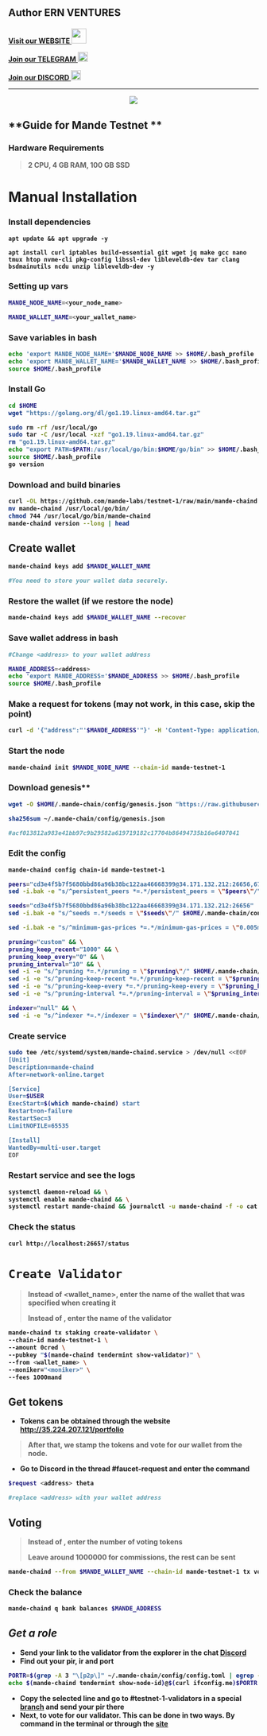 ## <strong><p style="font-size:20px" align="left"> Author ERN VENTURES
<strong><p style="font-size:14px" align="left">
<a href="https://ernventures.com/" target="_blank">Visit our WEBSITE <img src="https://raw.githubusercontent.com/stasiaantonova/ERN/main/6.png" width="30"/></a></p></strong>
<strong><p style="font-size:14px" align="left">
<a href="https://t.me/ernventuresglobal" target="_blank">Join our TELEGRAM <img src="https://user-images.githubusercontent.com/50621007/183283867-56b4d69f-bc6e-4939-b00a-72aa019d1aea.png" width="20"/></a></p></strong>
<strong><p style="font-size:14px" align="left">
<a href="https://discord.gg/8htnaeTx" target="_blank">Join our DISCORD <img src="https://user-images.githubusercontent.com/50621007/176236430-53b0f4de-41ff-41f7-92a1-4233890a90c8.png" width="20"/></a></p></strong>
<hr>

<p align="center">
  <img src="https://raw.githubusercontent.com/stasiaantonova/ERN/main/img/beced7f6-8f69-4767-b520-1dda5b7460e6.png">
</p> 


## **Guide for Mande Testnet **

### Hardware Requirements
>2 CPU, 4 GB RAM, 100 GB SSD</p>

# **Manual Installation**
### **Install dependencies**
```
apt update && apt upgrade -y

apt install curl iptables build-essential git wget jq make gcc nano tmux htop nvme-cli pkg-config libssl-dev libleveldb-dev tar clang bsdmainutils ncdu unzip libleveldb-dev -y
```
### **Setting up vars**
 ```sh
 MANDE_NODE_NAME=<your_node_name>

 MANDE_WALLET_NAME=<your_wallet_name>
 ```
### **Save variables in bash**
 ```sh
echo 'export MANDE_NODE_NAME='$MANDE_NODE_NAME >> $HOME/.bash_profile
echo 'export MANDE_WALLET_NAME='$MANDE_WALLET_NAME >> $HOME/.bash_profile
source $HOME/.bash_profile
```
### **Install Go**
 ```sh
cd $HOME
wget "https://golang.org/dl/go1.19.linux-amd64.tar.gz"

sudo rm -rf /usr/local/go
sudo tar -C /usr/local -xzf "go1.19.linux-amd64.tar.gz"
rm "go1.19.linux-amd64.tar.gz"
echo "export PATH=$PATH:/usr/local/go/bin:$HOME/go/bin" >> $HOME/.bash_profile
source $HOME/.bash_profile
go version
```
### **Download and build binaries**
 ```sh
curl -OL https://github.com/mande-labs/testnet-1/raw/main/mande-chaind
mv mande-chaind /usr/local/go/bin/
chmod 744 /usr/local/go/bin/mande-chaind
mande-chaind version --long | head
```
## **Create wallet**
 ```sh
 mande-chaind keys add $MANDE_WALLET_NAME

 #You need to store your wallet data securely.
 ```
### **Restore the wallet (if we restore the node)**
 ```sh
 mande-chaind keys add $MANDE_WALLET_NAME --recover
 ```
### **Save wallet address in bash**
 ```sh
#Change <address> to your wallet address

MANDE_ADDRESS=<address>
echo 'export MANDE_ADDRESS='$MANDE_ADDRESS >> $HOME/.bash_profile
source $HOME/.bash_profile
```
### **Make a request for tokens (may not work, in this case, skip the point)**
 ```sh
curl -d '{"address":"'$MANDE_ADDRESS'"}' -H 'Content-Type: application/json' http://35.224.207.121:8080/request
```
### **Start the node**
 ```sh
mande-chaind init $MANDE_NODE_NAME --chain-id mande-testnet-1
```
### **Download genesis****
 ```sh
 wget -O $HOME/.mande-chain/config/genesis.json "https://raw.githubusercontent.com/mande-labs/testnet-1/main/genesis.json"

 sha256sum ~/.mande-chain/config/genesis.json

 #acf013812a983e41bb97c9b29582a619719182c17704b86494735b16e6407041
 ```
### **Edit the config**
 ```sh
mande-chaind config chain-id mande-testnet-1

peers="cd3e4f5b7f5680bbd86a96b38bc122aa46668399@34.171.132.212:26656,6780b2648bd2eb6adca2ca92a03a25b216d4f36b@34.170.16.69:26656,a3e3e20528604b26b792055be84e3fd4de70533b@38.242.199.93:24656"
sed -i.bak -e "s/^persistent_peers *=.*/persistent_peers = \"$peers\"/" $HOME/.mande-chain/config/config.toml

seeds="cd3e4f5b7f5680bbd86a96b38bc122aa46668399@34.171.132.212:26656"
sed -i.bak -e "s/^seeds =.*/seeds = \"$seeds\"/" $HOME/.mande-chain/config/config.toml

sed -i.bak -e "s/^minimum-gas-prices *=.*/minimum-gas-prices = \"0.005mand\"/;" ~/.mande-chain/config/app.toml

pruning="custom" && \
pruning_keep_recent="1000" && \
pruning_keep_every="0" && \
pruning_interval="10" && \
sed -i -e "s/^pruning *=.*/pruning = \"$pruning\"/" $HOME/.mande-chain/config/app.toml && \
sed -i -e "s/^pruning-keep-recent *=.*/pruning-keep-recent = \"$pruning_keep_recent\"/" $HOME/.mande-chain/config/app.toml && \
sed -i -e "s/^pruning-keep-every *=.*/pruning-keep-every = \"$pruning_keep_every\"/" $HOME/.mande-chain/config/app.toml && \
sed -i -e "s/^pruning-interval *=.*/pruning-interval = \"$pruning_interval\"/" $HOME/.mande-chain/config/app.toml

indexer="null" && \
sed -i -e "s/^indexer *=.*/indexer = \"$indexer\"/" $HOME/.mande-chain/config/config.toml
```
### **Create service**
 ```sh
 sudo tee /etc/systemd/system/mande-chaind.service > /dev/null <<EOF
[Unit]
Description=mande-chaind
After=network-online.target

[Service]
User=$USER
ExecStart=$(which mande-chaind) start
Restart=on-failure
RestartSec=3
LimitNOFILE=65535

[Install]
WantedBy=multi-user.target
EOF
```
### **Restart service and see the logs**
 ```sh
 systemctl daemon-reload && \
systemctl enable mande-chaind && \
systemctl restart mande-chaind && journalctl -u mande-chaind -f -o cat
```
### **Check the status**
 ```sh
curl http://localhost:26657/status
```

# `Create Validator`

>Instead of <wallet_name>, enter the name of the wallet that was specified when creating it</p>
>Instead of <moniker>, enter the name of the validator
```sh
mande-chaind tx staking create-validator \
--chain-id mande-testnet-1 \
--amount 0cred \
--pubkey "$(mande-chaind tendermint show-validator)" \
--from <wallet_name> \
--moniker="<moniker>" \
--fees 1000mand
```
## **Get tokens**
+ Tokens can be obtained through the website http://35.224.207.121/portfolio
> After that, we stamp the tokens and vote for our wallet from the node.
+ Go to Discord in the thread #faucet-request and enter the command
 ```sh
$request <address> theta

#replace <address> with your wallet address
```
## Voting
> Instead of <sum>, enter the number of voting tokens</p>
> Leave around 1000000 for commissions, the rest can be sent
```sh
mande-chaind --from $MANDE_WALLET_NAME --chain-id mande-testnet-1 tx voting create-vote $MANDE_ADDRESS <sum> 1 --fees 1000mand
```
### **Check the balance**
```sh
mande-chaind q bank balances $MANDE_ADDRESS
```
## ***Get a role***
+ Send your link to the validator from the explorer in the chat [Discord](https://discord.com/channels/953348696098103366/1031576792697405501)
+  Find out your pir, ir and port
```sh
PORTR=$(grep -A 3 "\[p2p\]" ~/.mande-chain/config/config.toml | egrep -o ":[0-9]+") && \
echo $(mande-chaind tendermint show-node-id)@$(curl ifconfig.me)$PORTR
```
+ Copy the selected line and go to #testnet-1-validators in a special [branch](https://discord.com/channels/953348696098103366/1030760553683099648) and send your pir there
+ Next, to vote for our validator. This can be done in two ways. By command in the terminal or through the [site](http://35.224.207.121/portfolio)
